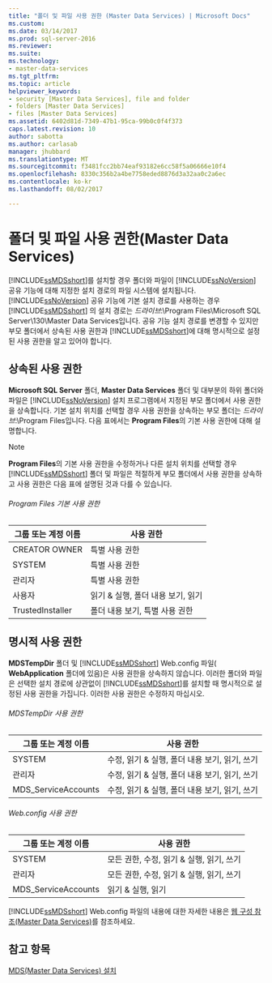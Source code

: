 ```yaml
---
title: "폴더 및 파일 사용 권한 (Master Data Services) | Microsoft Docs"
ms.custom: 
ms.date: 03/14/2017
ms.prod: sql-server-2016
ms.reviewer: 
ms.suite: 
ms.technology:
- master-data-services
ms.tgt_pltfrm: 
ms.topic: article
helpviewer_keywords:
- security [Master Data Services], file and folder
- folders [Master Data Services]
- files [Master Data Services]
ms.assetid: 6402d81d-7349-47b1-95ca-99b0c0f4f373
caps.latest.revision: 10
author: sabotta
ms.author: carlasab
manager: jhubbard
ms.translationtype: MT
ms.sourcegitcommit: f3481fcc2bb74eaf93182e6cc58f5a06666e10f4
ms.openlocfilehash: 8330c356b2a4be7758eded8876d3a32aa0c2a6ec
ms.contentlocale: ko-kr
ms.lasthandoff: 08/02/2017

---
```

# <a name="folder-and-file-permissions-master-data-services"></a>폴더 및 파일 사용 권한(Master Data Services)
  [!INCLUDE[ssMDSshort](../includes/ssmdsshort-md.md)]를 설치할 경우 폴더와 파일이 [!INCLUDE[ssNoVersion](../includes/ssnoversion-md.md)] 공유 기능에 대해 지정한 설치 경로의 파일 시스템에 설치됩니다. [!INCLUDE[ssNoVersion](../includes/ssnoversion-md.md)] 공유 기능에 기본 설치 경로를 사용하는 경우 [!INCLUDE[ssMDSshort](../includes/ssmdsshort-md.md)] 의 설치 경로는 *드라이브*:\Program Files\Microsoft SQL Server\130\Master Data Services입니다. 공유 기능 설치 경로를 변경할 수 있지만 부모 폴더에서 상속된 사용 권한과 [!INCLUDE[ssMDSshort](../includes/ssmdsshort-md.md)]에 대해 명시적으로 설정된 사용 권한을 알고 있어야 합니다.  
  
## <a name="inherited-permissions"></a>상속된 사용 권한  
 **Microsoft SQL Server** 폴더, **Master Data Services** 폴더 및 대부분의 하위 폴더와 파일은 [!INCLUDE[ssNoVersion](../includes/ssnoversion-md.md)] 설치 프로그램에서 지정된 부모 폴더에서 사용 권한을 상속합니다. 기본 설치 위치를 선택할 경우 사용 권한을 상속하는 부모 폴더는 *드라이브*:\Program Files입니다. 다음 표에서는 **Program Files**의 기본 사용 권한에 대해 설명합니다.  
  
> [!NOTE]  
>  **Program Files**의 기본 사용 권한을 수정하거나 다른 설치 위치를 선택할 경우 [!INCLUDE[ssMDSshort](../includes/ssmdsshort-md.md)] 폴더 및 파일은 적절하게 부모 폴더에서 사용 권한을 상속하고 사용 권한은 다음 표에 설명된 것과 다를 수 있습니다.  
  
###### <a name="program-files-default-permissions"></a>Program Files 기본 사용 권한  
  
|그룹 또는 계정 이름|사용 권한|  
|---------------------------|-----------------|  
|CREATOR OWNER|특별 사용 권한|  
|SYSTEM|특별 사용 권한|  
|관리자|특별 사용 권한|  
|사용자|읽기 & 실행, 폴더 내용 보기, 읽기|  
|TrustedInstaller|폴더 내용 보기, 특별 사용 권한|  
  
## <a name="explicit-permissions"></a>명시적 사용 권한  
 **MDSTempDir** 폴더 및 [!INCLUDE[ssMDSshort](../includes/ssmdsshort-md.md)] Web.config 파일( **WebApplication** 폴더에 있음)은 사용 권한을 상속하지 않습니다. 이러한 폴더와 파일은 선택한 설치 경로에 상관없이 [!INCLUDE[ssMDSshort](../includes/ssmdsshort-md.md)]를 설치할 때 명시적으로 설정된 사용 권한을 가집니다. 이러한 사용 권한은 수정하지 마십시오.  
  
###### <a name="mdstempdir-permissions"></a>MDSTempDir 사용 권한  
  
|그룹 또는 계정 이름|사용 권한|  
|---------------------------|-----------------|  
|SYSTEM|수정, 읽기 & 실행, 폴더 내용 보기, 읽기, 쓰기|  
|관리자|수정, 읽기 & 실행, 폴더 내용 보기, 읽기, 쓰기|  
|MDS_ServiceAccounts|수정, 읽기 & 실행, 폴더 내용 보기, 읽기, 쓰기|  
  
###### <a name="webconfig-permissions"></a>Web.config 사용 권한  
  
|그룹 또는 계정 이름|사용 권한|  
|---------------------------|-----------------|  
|SYSTEM|모든 권한, 수정, 읽기 & 실행, 읽기, 쓰기|  
|관리자|모든 권한, 수정, 읽기 & 실행, 읽기, 쓰기|  
|MDS_ServiceAccounts|읽기 & 실행, 읽기|  
  
 [!INCLUDE[ssMDSshort](../includes/ssmdsshort-md.md)] Web.config 파일의 내용에 대한 자세한 내용은 [웹 구성 참조&#40;Master Data Services&#41;](../master-data-services/web-configuration-reference-master-data-services.md)를 참조하세요.  
  
## <a name="see-also"></a>참고 항목  
 [MDS(Master Data Services) 설치](../master-data-services/install-windows/install-master-data-services.md)  
  
  
